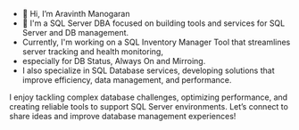 - 👋 Hi, I’m Aravinth Manogaran
- 👀 I'm a SQL Server DBA focused on building tools and services for SQL Server and DB management.
- Currently, I'm working on a SQL Inventory Manager Tool that streamlines server tracking and health monitoring,
- especially for DB Status, Always On and Mirroing.
- I also specialize in SQL Database services, developing solutions that improve efficiency, data management, and performance.

I enjoy tackling complex database challenges, optimizing performance, and creating reliable tools to support SQL Server environments. 
Let’s connect to share ideas and improve database management experiences!
